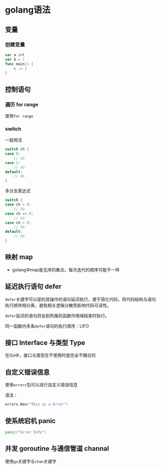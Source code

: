 # golang语法

## 变量

### 创建变量

```go
var a int
var b = 1
func main() {
    c := 1
}
```



## 控制语句

### 遍历 for range

使用`for range`

### switch

一般用法

```go
switch ch {
case 0:
    // do
case 1:
    // do
default:
    // do
}
```

多分支表达式

```go
switch {
case ch > 0:
    // do
case ch == 0:
    // do
case ch < 0:
	// do    
default:
    // do
}
```

## 映射 map

- golang中map是无序的集合。每次迭代的顺序可能不一样

## 延迟执行语句 defer

`defer`关键字可以是的其操作的语句延迟执行，便于简化代码，将代码结构与语句执行顺序相分离，避免相关逻辑分散而影响代码可读性。

`defer`延迟的语句将会到所属的函数作用域结束时执行。

同一函数内多条`defer`语句的执行顺序：LIFO

## 接口 Interface 与类型 Type

在Go中，接口与类型在不使用时是完全不耦合的

## 自定义错误信息

使用`errors`包可以进行自定义错误信息

语法：

```go
errors.New("This is a Error")
```

## 使系统宕机 panic

```go
panic("Error Info")
```

## 并发 goroutine 与通信管道 channal

使用`go`关键字与`chan`关键字

